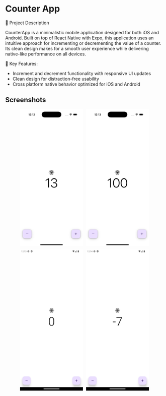 # Counter App

📱 Project Description

CounterApp is a minimalistic mobile application designed for both iOS and Android. Built on top of React Native with Expo, this application uses an intuitive approach for incrementing or decrementing the value of a counter. Its clean design makes for a smooth user experience while delivering native-like performance on all devices.

🚀 Key Features:

- Increment and decrement functionality with responsive UI updates
- Clean design for distraction-free usability
- Cross platform native behavior optimized for iOS and Android

## Screenshots

<div style="display: flex; flex-direction: column; gap: 10px;">
    <div style="display: flex; justify-content: center; gap: 10px;">
        <img src="assets/ios1.png" width="200" alt="iOS 1"/>
        <img src="assets/ios2.png" width="200" alt="iOS 2"/>
    </div>
    <div style="display: flex; justify-content: center; gap: 10px;">
        <img src="assets/android1.png" width="200" alt="Android 1"/>
        <img src="assets/android2.png" width="200" alt="Android 2"/>
    </div>
</div>
